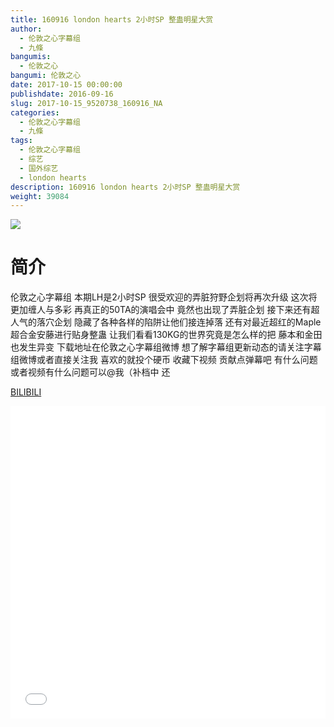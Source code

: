 ```yaml
---
title: 160916 london hearts 2小时SP 整蛊明星大赏
author: 
  - 伦敦之心字幕组
  - 九條
bangumis: 
  - 伦敦之心
bangumi: 伦敦之心
date: 2017-10-15 00:00:00
publishdate: 2016-09-16
slug: 2017-10-15_9520738_160916_NA
categories: 
  - 伦敦之心字幕组
  - 九條
tags: 
  - 伦敦之心字幕组
  - 综艺
  - 国外综艺
  - london hearts
description: 160916 london hearts 2小时SP 整蛊明星大赏
weight: 39084
---
```


![](https://i.imgur.com/QgTKg3s.jpg)

# 简介  
伦敦之心字幕组
本期LH是2小时SP 很受欢迎的弄脏狩野企划将再次升级 这次将更加缠人与多彩 再真正的50TA的演唱会中 竟然也出现了弄脏企划 接下来还有超人气的落穴企划 隐藏了各种各样的陷阱让他们接连掉落 还有对最近超红的Maple超合金安藤进行贴身整蛊 让我们看看130KG的世界究竟是怎么样的把 藤本和金田也发生异变 下载地址在伦敦之心字幕组微博 想了解字幕组更新动态的请关注字幕组微博或者直接关注我 喜欢的就投个硬币 收藏下视频 贡献点弹幕吧 有什么问题或者视频有什么问题可以@我（补档中 还

  [BILIBILI](https://www.bilibili.com/video/av9520738/)


  <iframe src="//www.bilibili.com/html/html5player.html?cid=15738852&aid=9520738" width="100%" height="500" frameborder="0" allowfullscreen="allowfullscreen"></iframe>
